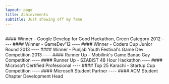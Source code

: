 ```yaml
---
layout: page
title: Achievements
subtitle: Just showing off my fame
---
```

<br/>
#### Winner - Google Develop for Good Hackathon, Green Category 2012
----
#### Winner - GameDev'12
----
#### Winner - Coders Cup Junior Round 2013
----
#### Winner - Punjab Youth Festival's Game Dev Competition 2013
----
#### Runner Up - Mobilink's Game Banao Gay Competition
----
#### Runner Up - SZABIST 48 Hour Hackathon
----
#### Microsoft Certified Professional
----
#### Top 25 Karachi - Startup Cup Competition
----
#### Microsoft Student Partner
----
#### ACM Student Chapter Development Head